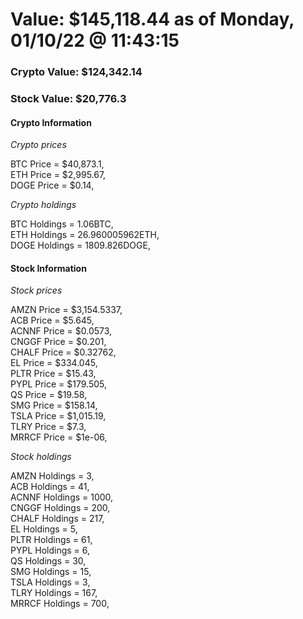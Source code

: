# Value: $145,118.44 as of Monday, 01/10/22 @ 11:43:15 

### Crypto Value: $124,342.14

### Stock Value: $20,776.3

#### Crypto Information 
*Crypto prices* 

BTC Price = $40,873.1,  
ETH Price = $2,995.67,  
DOGE Price = $0.14,  


*Crypto holdings* 

BTC Holdings = 1.06BTC,  
ETH Holdings = 26.960005962ETH,  
DOGE Holdings = 1809.826DOGE,  


#### Stock Information 

*Stock prices* 

AMZN Price = $3,154.5337,  
ACB Price = $5.645,  
ACNNF Price = $0.0573,  
CNGGF Price = $0.201,  
CHALF Price = $0.32762,  
EL Price = $334.045,  
PLTR Price = $15.43,  
PYPL Price = $179.505,  
QS Price = $19.58,  
SMG Price = $158.14,  
TSLA Price = $1,015.19,  
TLRY Price = $7.3,  
MRRCF Price = $1e-06,  


*Stock holdings* 

AMZN Holdings = 3,  
ACB Holdings = 41,  
ACNNF Holdings = 1000,  
CNGGF Holdings = 200,  
CHALF Holdings = 217,  
EL Holdings = 5,  
PLTR Holdings = 61,  
PYPL Holdings = 6,  
QS Holdings = 30,  
SMG Holdings = 15,  
TSLA Holdings = 3,  
TLRY Holdings = 167,  
MRRCF Holdings = 700,  


